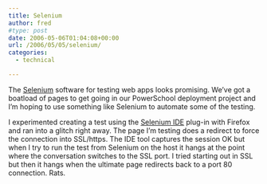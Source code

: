```yaml
---
title: Selenium
author: fred
#type: post
date: 2006-05-06T01:04:08+00:00
url: /2006/05/05/selenium/
categories:
  - technical

---
```

The [Selenium][1] software for testing web apps looks promising. We&#8217;ve got a boatload of pages to get going in our PowerSchool deployment project and I&#8217;m hoping to use something like Selenium to automate some of the testing.

I experimented creating a test using the [Selenium IDE][2] plug-in with Firefox and ran into a glitch right away. The page I&#8217;m testing does a redirect to force the connection into SSL/https. The IDE tool captures the session OK but when I try to run the test from Selenium on the host it hangs at the point where the conversation switches to the SSL port. I tried starting out in SSL but then it hangs when the ultimate page redirects back to a port 80 connection. Rats.

 [1]: http://www.openqa.org/selenium/
 [2]: http://www.openqa.org/selenium-ide/